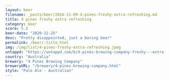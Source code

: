```yaml
---
layout: beer
filename: _posts/beer/2016-11-09-4-pines-freshy-extra-refreshing.md
title: 4 pines freshy extra refreshing
category: beer
score: 5.5
beer-date: "2020-12-25"
desc: "Pretty disappointed, just a boring beer"
permalink: /beer/:title.html
img: /img/list/4-pines-freshy-extra-refreshing.jpeg
untappd: "https://untappd.com/b/4-pines-brewing-company-freshy---extra-refreshing-ale/3851759"
country: "Australia"
brewery: "4 Pines Brewing Company"
breweryURL: "/brewery/4-pines-brewing-company.html"
style: "Pale Ale - Australian"
---
```

